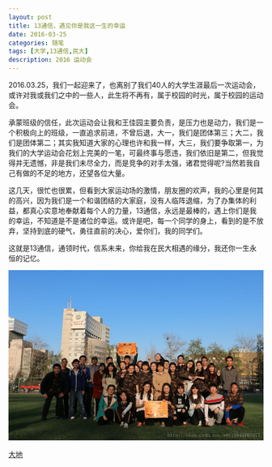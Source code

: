 ```yaml
---
layout: post
title: 13通信，遇见你是我这一生的幸运
date: 2016-03-25
categories: 随笔
tags: [大学,13通信,民大]
description: 2016 运动会
---
```


2016.03.25，我们一起迎来了，也离别了我们40人的大学生涯最后一次运动会，或许对我或我们之中的一些人，此生将不再有，属于校园的时光，属于校园的运动会。

承蒙班级的信任，此次运动会让我和王佳园主要负责，是压力也是动力，我们是一个积极向上的班级，一直追求前进，不曾后退，大一，我们是团体第三；大二，我们是团体第二；其实我知道大家的心理也许和我一样，大三，我们要争取第一，为我们的大学运动会花划上完美的一笔，可最终事与愿违，我们依旧是第二，但我觉得并无遗憾，非是我们未尽全力，而是竞争的对手太强，诸君觉得呢?当然若我自己有做的不足的地方，还望各位大量。

这几天，很忙也很累，但看到大家运动场的激情，朋友圈的欢声，我的心里是何其的高兴，因为我们是一个和谐团结的大家庭，没有人临阵退缩，为了办集体的利益，都真心实意地奉献着每个人的力量，13通信，永远是最棒的，遇上你们是我的幸运，不知道是不是诸位的幸运。或许是吧，每一个同学的身上，看到的是不放弃，坚持到底的硬气，勇往直前的决心，爱你们，我的同学们。

这就是13通信，通领时代，信系未来，你给我在民大相遇的缘分，我还你一生永恒的记忆。

![这里写图片描述](/images/blog/muc_communication_15spring_sports.jpg)

[大地](https://y.qq.com/portal/song/000chkjP2u8C8j.html?ADTAG=baiduald&play=1)



